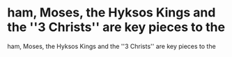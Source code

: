 # ham, Moses, the Hyksos Kings and the ''3 Christs'' are key pieces to the

ham, Moses, the Hyksos Kings and the ''3 Christs'' are key pieces to the